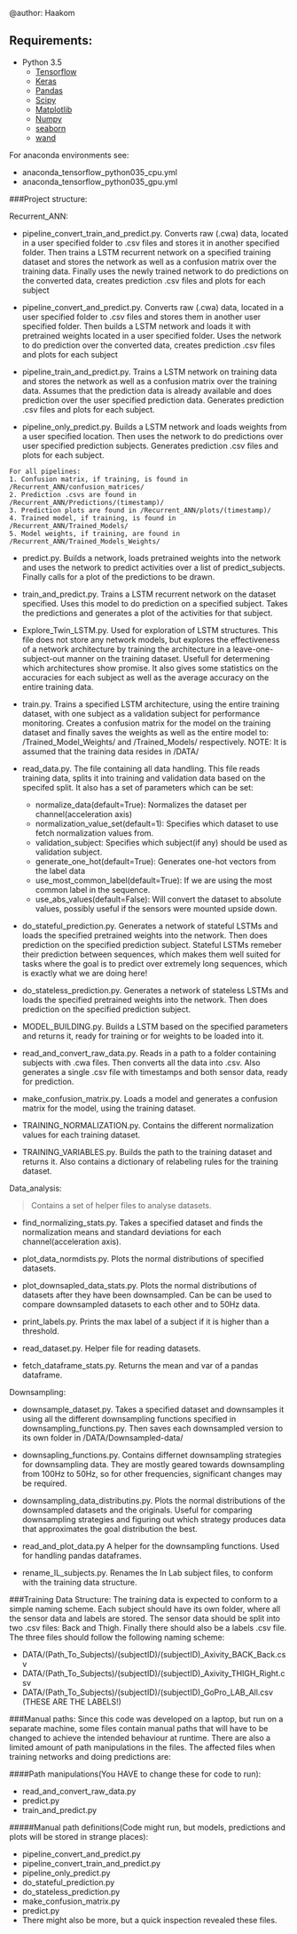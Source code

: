 @author: Haakom

## Requirements:
* Python 3.5
  * [Tensorflow](https://www.tensorflow.org/)
  * [Keras](https://github.com/keras-team/keras)
  * [Pandas](https://pypi.python.org/pypi/pandas/0.18.0/#downloads)
  * [Scipy](https://github.com/scipy/scipy)
  * [Matplotlib](https://matplotlib.org/index.html)
  * [Numpy](https://docs.scipy.org/doc/numpy-1.10.1/user/install.html)
  * [seaborn](https://seaborn.pydata.org/index.html) 
  * [wand](https://docs.wand-py.org/en/0.4.4/)
  
For anaconda environments see:
- anaconda_tensorflow_python035_cpu.yml
- anaconda_tensorflow_python035_gpu.yml
  
###Project structure:

Recurrent_ANN:
   - pipeline_convert_train_and_predict.py. Converts raw (.cwa) data, located in a user specified folder  to .csv files 
   and stores it in another specified folder. Then trains a LSTM recurrent network on a specified training dataset and 
   stores the network as well as a confusion matrix over the training data. Finally uses the newly trained network to do
   predictions on the converted data, creates prediction .csv files and plots for each subject
   
   - pipeline_convert_and_predict.py. Converts raw (.cwa) data, located in a user specified folder to .csv files and 
   stores them in another user specified folder. Then builds a LSTM network and loads it with pretrained weights located 
   in a user specified folder. Uses the network to do prediction over the converted data, creates prediction .csv files 
   and plots for each subject
   
   - pipeline_train_and_predict.py. Trains a LSTM network on training data and stores the network as well as a confusion
   matrix over the training data. Assumes that the prediction data is already available and does prediction over the 
   user specified prediction data. Generates prediction .csv files and plots for each subject.
   
   - pipeline_only_predict.py. Builds a LSTM network and loads weights from a user specified location. Then uses the 
   network to do predictions over user specified prediction subjects. Generates prediction .csv files and plots for each
   subject.
   
    For all pipelines:
    1. Confusion matrix, if training, is found in /Recurrent_ANN/confusion_matrices/
    2. Prediction .csvs are found in /Recurrent_ANN/Predictions/(timestamp)/
    3. Prediction plots are found in /Recurrent_ANN/plots/(timestamp)/
    4. Trained model, if training, is found in /Recurrent_ANN/Trained_Models/
    5. Model weights, if training, are found in /Recurrent_ANN/Trained_Models_Weights/
   
   - predict.py. Builds a network, loads pretrained weights into the network and uses the network to predict
    activities over a list of predict_subjects. Finally calls for a plot of the predictions to be
    drawn.
   
   - train_and_predict.py. Trains a LSTM recurrent network on the dataset specified. 
    Uses this model to do prediction on a specified subject. Takes the predictions and generates
    a plot of the activities for that subject.
    
   - Explore_Twin_LSTM.py. Used for exploration of LSTM structures. This file does not store any network models, but 
    explores the effectiveness of a network architecture by training the architecture in a leave-one-subject-out manner
    on the training dataset. Usefull for determening which architectures show promise. It also gives some statistics on the
    accuracies for each subject as well as the average accuracy on the entire training data.
 
   - train.py. Trains a specified LSTM architecture, using the entire training dataset, with one 
    subject as a validation subject for performance monitoring. Creates a confusion matrix for the model on the training 
    dataset and finally saves the weights as well as the entire model to: /Trained_Model_Weights/ and /Trained_Models/ 
    respectively.
    NOTE: It is assumed that the training data resides in /DATA/
    
   - read_data.py. The file containing all data handling. This file reads training data, splits it into training and 
    validation data based on the specifed split. It also has a set of parameters which can be set:
        - normalize_data(default=True): Normalizes the dataset per channel(acceleration axis)
        - normalization_value_set(default=1): Specifies which dataset to use fetch normalization values from.
        - validation_subject: Specifies which subject(if any) should be used as validation subject.
        - generate_one_hot(default=True): Generates one-hot vectors from the label data
        - use_most_common_label(default=True): If we are using the most common label in the sequence.
        - use_abs_values(default=False): Will convert the dataset to absolute values, possibly useful if the sensors were
        mounted upside down.
        
   - do_stateful_prediction.py. Generates a network of stateful LSTMs and loads the specified pretrained weights into the 
    network. Then does prediction on the specified prediction subject. Stateful LSTMs remeber their prediction between 
    sequences, which makes them well suited for tasks where the goal is to predict over extremely long sequences, which 
    is exactly what we are doing here!
 
   - do_stateless_prediction.py. Generates a network of stateless LSTMs and loads the specified pretrained weights into the 
    network. Then does prediction on the specified prediction subject.
    
   - MODEL_BUILDING.py. Builds a LSTM based on the specified parameters and returns it, ready for
    training or for weights to be loaded into it.
    
   - read_and_convert_raw_data.py. Reads in a path to a folder containing subjects with .cwa files. Then converts all
    the data into .csv. Also generates a single .csv file with timestamps and both sensor data, ready for prediction.
    
   - make_confusion_matrix.py. Loads a model and generates a confusion matrix for the model, using the training dataset.
    
   - TRAINING_NORMALIZATION.py. Contains the different normalization values for each training dataset.
    
   - TRAINING_VARIABLES.py. Builds the path to the training dataset and returns it. Also contains a dictionary
    of relabeling rules for the training dataset.

Data_analysis: 
  >Contains a set of helper files to analyse datasets.
  - find_normalizing_stats.py. Takes a specified dataset and finds the normalization means and standard deviations for 
  each channel(acceleration axis).
  
  - plot_data_normdists.py. Plots the normal distributions of specified datasets.
  
  - plot_downsapled_data_stats.py. Plots the normal distributions of datasets after they have been downsampled. Can be
  can be used to compare downsampled datasets to each other and to 50Hz data. 
  
  - print_labels.py. Prints the max label of a subject if it is higher than a threshold.
  
  - read_dataset.py. Helper file for reading datasets.
  
  - fetch_dataframe_stats.py. Returns the mean and var of a pandas dataframe.
  
Downsampling:
  
  - downsample_dataset.py. Takes a specified dataset and downsamples it using all the different downsampling
  functions specified in downsampling_functions.py. Then saves each downsampled version to its own folder in
  /DATA/Downsampled-data/
  
  - downsapling_functions.py. Contains differnet downsampling strategies for downsampling data. They are mostly geared
  towards downsampling from 100Hz to 50Hz, so for other frequencies, significant changes may be required.
  
  - downsampling_data_distributins.py. Plots the normal distributions of the downsampled datasets and the originals. 
  Useful for comparing downsampling strategies and figuring out which strategy produces data that approximates the goal 
  distribution the best.
  
  - read_and_plot_data.py A helper for the downsampling functions. Used for handling pandas dataframes.
  
  - rename_IL_subjects.py. Renames the In Lab subject files, to conform with the training data structure.
  
###Training Data Structure:
The training data is expected to conform to a simple naming scheme. Each subject should have its own folder, where all
the sensor data and labels are stored. The sensor data should be split into two .csv files: Back and Thigh. Finally 
there should also be a labels .csv file. The three files should follow the following naming scheme:
- DATA/(Path_To_Subjects)/(subjectID)/(subjectID)_Axivity_BACK_Back.csv
- DATA/(Path_To_Subjects)/(subjectID)/(subjectID)_Axivity_THIGH_Right.csv
- DATA/(Path_To_Subjects)/(subjectID)/(subjectID)_GoPro_LAB_All.csv (THESE ARE THE LABELS!)

###Manual paths:
Since this code was developed on a laptop, but run on a separate machine, some files contain manual paths that will have
to be changed to achieve the intended behaviour at runtime. There are also a limited amount of path manipulations in the
files. The affected files when training networks and doing predictions are:

####Path manipulations(You HAVE to change these for code to run):
- read_and_convert_raw_data.py
- predict.py
- train_and_predict.py

#####Manual path definitions(Code might run, but models, predictions and plots will be stored in strange places):
- pipeline_convert_and_predict.py
- pipeline_convert_train_and_predict.py
- pipeline_only_predict.py
- do_stateful_prediction.py
- do_stateless_prediction.py
- make_confusion_matrix.py
- predict.py
- There might also be more, but a quick inspection revealed these files.
